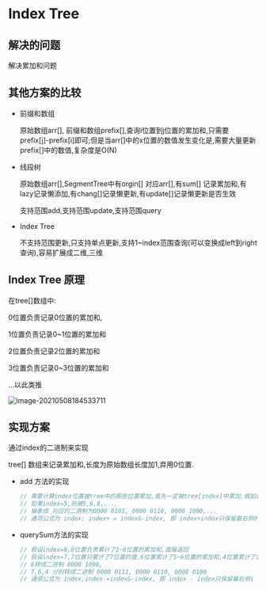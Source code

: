 # Index Tree
## 解决的问题
解决累加和问题

## 其他方案的比较
* 前缀和数组

  原始数组arr[], 前缀和数组prefix[],查询i位置到j位置的累加和,只需要prefix[j]-prefix[i]即可;但是当arr[]中的x位置的数值发生变化是,需要大量更新prefix[]中的数值,复杂度是O(N)

* 线段树

  原始数组arr[],SegmentTree中有orgin[] 对应arr[],有sum[] 记录累加和,有lazy记录懒添加,有chang[]记录懒更新,有update[]记录懒更新是否生效

  支持范围add,支持范围update,支持范围query

* Index Tree

  不支持范围更新,只支持单点更新,支持1~index范围查询(可以变换成left到right查询),容易扩展成二维,三维

## Index Tree 原理

在tree[]数组中:

0位置负责记录0位置的累加和,

1位置负责记录0~1位置的累加和

2位置负责记录2位置的累加和

3位置负责记录0~3位置的累加和

...以此类推

![image-20210508184533711](https://tva1.sinaimg.cn/large/008i3skNly1gqd463xxcaj31lm0q8gtk.jpg)

## 实现方案

通过index的二进制来实现

tree[] 数组来记录累加和,长度为原始数组长度加1,弃用0位置.

* add 方法的实现

  ```java
  // 需要计算index位置被tree中的那些位置累加,首先一定被tree[index]中累加,假如index位置为1,那么1位置的值将被,2,4,8,16,...2^x<=n位置的记录累加和
  // 如果index=5,则被5,6,8,...,
  // 抽象成 对应的二进制为0000 0101, 0000 0110, 0000 1000,...
  // 通项公式为 index; index+ = index&-index, 即 index+index只保留最右侧的1
  ```

* querySum方法的实现

  ```java
  // 假设index=8,8位置负责累计了1~8位置的累加和,直接返回
  // 假设index=7,7位置只累计了7位置的值,6位置累计了5~6位置的累加和,4位置累计了1~4位置的累加和,所以只需要返回tree[7]+tree[6]+tree[4]
  // 8转成二进制 0000 1000,
  // 7,6,4 分别转成二进制 0000 0111, 0000 0110, 0000 0100
  // 通项公式为 index,index-=index&-index, 即 index - index只保留最右侧i
  ```

